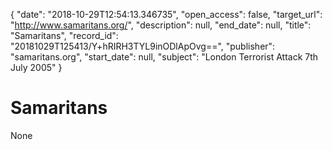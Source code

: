 {
  "date": "2018-10-29T12:54:13.346735", 
  "open_access": false, 
  "target_url": "http://www.samaritans.org/", 
  "description": null, 
  "end_date": null, 
  "title": "Samaritans", 
  "record_id": "20181029T125413/Y+hRIRH3TYL9inODlApOvg==", 
  "publisher": "samaritans.org", 
  "start_date": null, 
  "subject": "London Terrorist Attack 7th July 2005"
}

# Samaritans

None